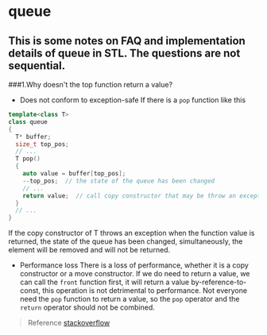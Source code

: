 queue
===========
  This is some notes on FAQ and implementation details of queue in STL. The questions are not sequential.
-----------
###1.Why doesn't the top function return a value?</br>
  * Does not conform to exception-safe
  If there is a `pop` function like this
```c++
template<class T>
class queue
{
  T* buffer;
  size_t top_pos;
  // ...
  T pop()
  {
    auto value = buffer[top_pos];
    --top_pos;  // the state of the queue has been changed
    // ...
    return value;  // call copy constructor that may be throw an exception``
  }
  // ...
}
``` 
  If the copy constructor of T throws an exception when the function value is returned, the state of the queue has been changed,  simultaneously, the element will be removed and will not be returned.
  * Performance loss
  There is a loss of performance, whether it is a copy constructor or a move constructor. If we do need to return a value, we can call the `front` function first, it will return a value by-reference-to-const, this operation is not detrimental to performance. Not everyone need the `pop` function to return a value, so the `pop` operator and the `return` operator should not be combined.
  
>Reference
[stackoverflow](http://stackoverflow.com/questions/25035691/why-doesnt-stdqueuepop-return-value)

